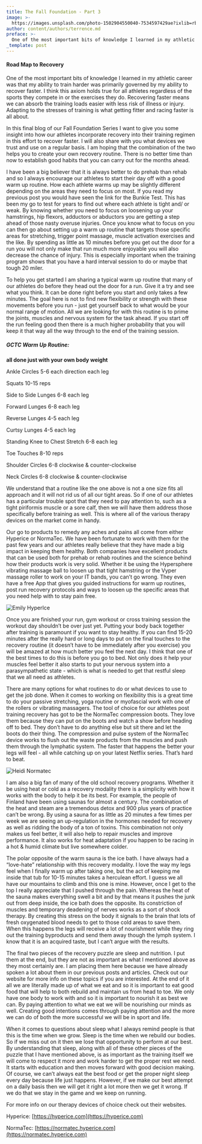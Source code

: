 ```yaml
---
title: The Fall Foundation - Part 3
image: >-
  https://images.unsplash.com/photo-1502904550040-7534597429ae?ixlib=rb-1.2.1&ixid=eyJhcHBfaWQiOjEyMDd9&auto=format&fit=crop&w=3649&q=80
author: content/authors/terrence.md
preface: >-
  One of the most important bits of knowledge I learned in my athletic career was that my ability to train harder was primarily governed by my ability to recover faster. I think this axiom holds true for all...
_template: post
---
```


#### Road Map to Recovery

One of the most important bits of knowledge I learned in my athletic career was that my ability to train harder was primarily governed by my ability to recover faster. I think this axiom holds true for all athletes regardless of the sports they compete in or the exercises they do. Recovering faster means we can absorb the training loads easier with less risk of illness or injury. Adapting to the stresses of training is what getting fitter and racing faster is all about.

In this final blog of our Fall Foundation Series I want to give you some insight into how our athletes incorporate recovery into their training regimen in this effort to recover faster. I will also share with you what devices we trust and use on a regular basis. I am hoping that the combination of the two helps you to create your own recovery routine. There is no better time than now to establish good habits that you can carry out for the months ahead.

I have been a big believer that it is always better to do prehab than rehab and so I always encourage our athletes to start their day off with a good warm up routine. How each athlete warms up may be slightly different depending on the areas they need to focus on most. If you read my previous post you would have seen the link for the Bunkie Test. This has been my go to test for years to find out where each athlete is tight and/ or weak. By knowing whether you need to focus on loosening up your hamstrings, hip flexors, adductors or abductors you are getting a step ahead of those nasty overuse injuries. Once you know what to focus on you can then go about setting up a warm up routine that targets those specific areas for stretching, trigger point massage, muscle activation exercises and the like. By spending as little as 10 minutes before you get out the door for a run you will not only make that run much more enjoyable you will also decrease the chance of injury. This is especially important when the training program shows that you have a hard interval session to do or maybe that tough 20 miler.

To help you get started I am sharing a typical warm up routine that many of our athletes do before they head out the door for a run. Give it a try and see what you think. It can be done right before you start and only takes a few minutes. The goal here is not to find new flexibility or strength with these movements before you run - just get yourself back to what would be your normal range of motion. All we are looking for with this routine is to prime the joints, muscles and nervous system for the task ahead. If you start off the run feeling good then there is a much higher probability that you will keep it that way all the way through to the end of the training session.

##### GCTC Warm Up Routine:

**all done just with your own body weight**

Ankle Circles 5-6 each direction each leg

Squats 10-15 reps

Side to Side Lunges 6-8 each leg

Forward Lunges 6-8 each leg

Reverse Lunges 4-5 each leg

Curtsy Lunges 4-5 each leg

Standing Knee to Chest Stretch 6-8 each leg

Toe Touches 8-10 reps

Shoulder Circles 6-8 clockwise & counter-clockwise

Neck Circles 6-8 clockwise & counter-clockwise

We understand that a routine like the one above is not a one size fits all approach and it will not rid us of all our tight areas. So if one of our athletes has a particular trouble spot that they need to pay attention to, such as a tight piriformis muscle or a sore calf, then we will have them address those specifically before training as well. This is where all of the various therapy devices on the market come in handy.

Our go to products to remedy any aches and pains all come from either Hyperice or NormaTec. We have been fortunate to work with them for the past few years and our athletes really believe that they have made a big impact in keeping them healthy. Both companies have excellent products that can be used both for prehab or rehab routines and the science behind how their products work is very solid. Whether it be using the Hypersphere vibrating massage ball to loosen up that tight hamstring or the Vyper massage roller to work on your IT bands, you can’t go wrong. They even have a free App that gives you guided instructions for warm up routines, post run recovery protocols and ways to loosen up the specific areas that you need help with to stay pain free.

![Emily HyperIce](https://asset.goldencoasttrackclub.com/emily-hyper-1.jpeg)

Once you are finished your run, gym workout or cross training session the workout day shouldn’t be over just yet. Putting your body back together after training is paramount if you want to stay healthy. If you can find 15-20 minutes after the really hard or long days to put on the final touches to the recovery routine (it doesn’t have to be immediately after you exercise) you will be amazed at how much better you feel the next day. I think that one of the best times to do this is before you go to bed. Not only does it help your muscles feel better it also starts to put your nervous system into a parasympathetic state - which is what is needed to get that restful sleep that we all need as athletes.

There are many options for what routines to do or what devices to use to get the job done. When it comes to working on flexibility this is a great time to do your passive stretching, yoga routine or myofascial work with one of the rollers or vibrating massagers. The tool of choice for our athletes post training recovery has got to be the NormaTec compression boots. They love them because they can put on the boots and watch a show before heading off to bed. They don’t have to do anything else but sit there and let the boots do their thing. The compression and pulse system of the NormaTec device works to flush out the waste products from the muscles and push them through the lymphatic system. The faster that happens the better your legs will feel - all while catching up on your latest Netflix series. That’s hard to beat.

![Heidi Normatec](https://asset.goldencoasttrackclub.com/heidi-norma-2.jpeg)

I am also a big fan of many of the old school recovery programs. Whether it be using heat or cold as a recovery modality there is a simplicity with how it works with the body to help it be its best. For example, the people of Finland have been using saunas for almost a century. The combination of the heat and steam are a tremendous detox and 900 plus years of practice can’t be wrong. By using a sauna for as little as 20 minutes a few times per week we are seeing an up-regulation in the hormones needed for recovery as well as ridding the body of a ton of toxins. This combination not only makes us feel better, it will also help to repair muscles and improve performance. It also works for heat adaptation if you happen to be racing in a hot & humid climate but live somewhere colder.

The polar opposite of the warm sauna is the ice bath. I have always had a “love-hate” relationship with this recovery modality. I love the way my legs feel when I finally warm up after taking one, but the act of keeping me inside that tub for 10-15 minutes takes a herculean effort. I guess we all have our mountains to climb and this one is mine. However, once I get to the top I really appreciate that I pushed through the pain. Whereas the heat of the sauna makes everything swell a bit and by that means it pushes the junk out from deep inside, the ice bath does the opposite. Its constriction of muscles and temporary deadening of nerves works as a sort of shock therapy. By creating this stress on the body it signals to the brain that lots of fresh oxygenated blood needs to get to those cold areas to save them. When this happens the legs will receive a lot of nourishment while they ring out the training byproducts and send them away though the lymph system. I know that it is an acquired taste, but I can’t argue with the results.

The final two pieces of the recovery puzzle are sleep and nutrition. I put them at the end, but they are not as important as what I mentioned above as they most certainly are. I am placing them here because we have already spoken a lot about them in our previous posts and articles. Check out our website for more info on these topics if you are interested. At the end of it all we are literally made up of what we eat and so it is important to eat good food that will help to both rebuild and maintain us from head to toe. We only have one body to work with and so it is important to nourish it as best we can. By paying attention to what we eat we will be nourishing our minds as well. Creating good intentions comes through paying attention and the more we can do of both the more successful we will be in sport and life.

When it comes to questions about sleep what I always remind people is that this is the time when we grow. Sleep is the time when we rebuild our bodies. So if we miss out on it then we lose that opportunity to perform at our best. By understanding that sleep, along with all of these other pieces of the puzzle that I have mentioned above, is as important as the training itself we will come to respect it more and work harder to get the proper rest we need. It starts with education and then moves forward with good decision making. Of course, we can’t always eat the best food or get the proper night sleep every day because life just happens. However, if we make our best attempt on a daily basis then we will get it right a lot more then we get it wrong. If we do that we stay in the game and we keep on running.

For more info on our therapy devices of choice check out their websites.

Hyperice: [https://hyperice.com](https://hyperice.com)

NormaTec: [https://normatec.hyperice.com](https://normatec.hyperice.com)
